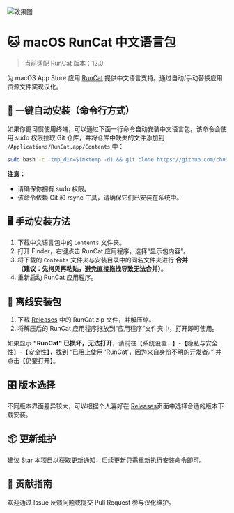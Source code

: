 ![效果图](https://s3.bmp.ovh/imgs/2024/03/21/0f8fad206b7680b6.png)

# 🐱 macOS RunCat 中文语言包

> 当前适配 RunCat 版本：12.0

为 macOS App Store 应用 [RunCat](https://apps.apple.com/cn/app/runcat/id1429033973?mt=12) 提供中文语言支持。通过自动/手动替换应用资源文件实现汉化。

## 🚀 一键自动安装（命令行方式）

如果你更习惯使用终端，可以通过下面一行命令自动安装中文语言包。该命令会使用 sudo 权限拉取 Git 仓库，并将仓库中缺失的文件添加到 `/Applications/RunCat.app/Contents` 中：

```bash
sudo bash -c 'tmp_dir=$(mktemp -d) && git clone https://github.com/chu3/RunCat_Chinese.git "$tmp_dir" && rsync -av --ignore-existing "$tmp_dir/Contents/" "/Applications/RunCat.app/Contents/" && rm -rf "$tmp_dir"'
```

**注意：**

-   请确保你拥有 sudo 权限。
-   该命令依赖 Git 和 rsync 工具，请确保它们已安装在系统中。

## 🖥️ 手动安装方法

1. 下载中文语言包中的 `Contents` 文件夹。
2. 打开 Finder，右键点击 RunCat 应用程序，选择“显示包内容”。
3. 将下载的 `Contents` 文件夹与安装目录中的同名文件夹进行 **合并**  
   **（建议：先拷贝再粘贴，避免直接拖拽导致无法合并）**。
4. 重新启动 RunCat 应用程序。

## 💾 离线安装包

1. 下载 [Releases](https://github.com/chu3/RunCat_Chinese/releases) 中的 RunCat.zip 文件，并解压缩。
2. 将解压后的 RunCat 应用程序拖放到“应用程序”文件夹中，打开即可使用。

如果显示 **"RunCat" 已损坏，无法打开**，请前往【系统设置...】-【隐私与安全性】-【安全性】，找到 “已阻止使用 ‘RunCat’，因为来自身份不明的开发者。” 并点击【仍要打开】。

## 🎛️ 版本选择

不同版本界面差异较大，可以根据个人喜好在 [Releases](https://github.com/chu3/RunCat_Chinese/releases)页面中选择合适的版本下载安装。

## 📦 更新维护

建议 Star 本项目以获取更新通知，后续更新只需重新执行安装命令即可。

## 🤝 贡献指南

欢迎通过 Issue 反馈问题或提交 Pull Request 参与汉化维护。
